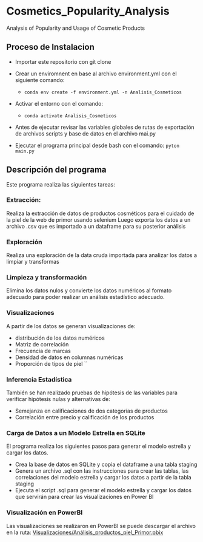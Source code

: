 # Cosmetics_Popularity_Analysis

Analysis of Popularity and Usage of Cosmetic Products

  

## Proceso de Instalacion

  

* Importar este repositorio con git clone

* Crear un enviromnent en base al archivo environment.yml con el siguiente comando:
	* `conda env create -f environment.yml -n Analisis_Cosmeticos`
* Activar el entorno con el comando:
	* `conda activate Analisis_Cosmeticos`
* Antes de ejecutar revisar las variables globales de rutas de exportación de archivos scripts y base de datos en el archivo mai.py
* Ejecutar el programa principal desde bash con el comando: `pyton main.py`

## Descripción del programa

Este programa realiza las siguientes tareas:

### Extracción:
Realiza la extracción de datos de productos cosméticos para el cuidado de la piel de la web de primor usando selenium
Luego exporta los datos a un archivo .csv que es importado a un dataframe para su posterior análisis

### Exploración
Realiza una exploración de la data cruda importada para analizar los datos a limpiar y transformas

### Limpieza y transformación
Elimina los datos nulos y convierte los datos numéricos al formato adecuado para poder realizar un análisis estadístico adecuado.

### Visualizaciones
A partir de los datos se generan visualizaciones de:
* distribución de los datos numéricos
* Matriz de correlación
* Frecuencia de marcas
* Densidad de datos en columnas numéricas
* Proporción de tipos de piel
``
### Inferencia Estadística
También se han realizado pruebas de hipótesis de las variables para verificar hipótesis nulas y alternativas de:
* Semejanza en calificaciones de dos categorías de productos
* Correlación entre precio y calificación de los productos

### Carga de Datos a un Modelo Estrella en SQLite
El programa realiza los siguientes pasos para generar el modelo estrella  y cargar los datos.
* Crea la base de datos en SQLite y copia el dataframe a una tabla staging
* Genera un archivo .sql con las instrucciones para crear las tablas, las correlaciones del modelo estrella y cargar los datos a partir de la tabla staging
* Ejecuta el script .sql para generar el modelo estrella y cargar los datos que servirán para crear las visualizaciones en Power BI


### Visualización en PowerBI

Las visualizaciones se realizaron en PowerBI se puede descargar el archivo en la ruta: [Visualizaciones/Análisis_productos_piel_Primor.pbix](https://github.com/Zenialuz/Cosmetics_Popularity_Analysis/tree/main/Visualizaciones  "Visualizaciones/Análisis_productos_piel_Primor.pbix")
